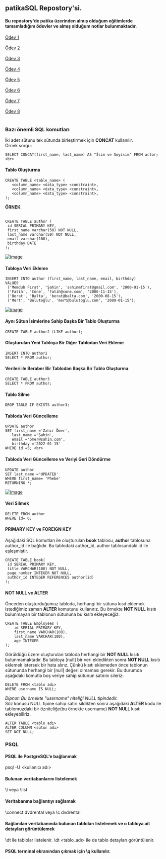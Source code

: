 ## patikaSQL Repostory'si.
#### Bu repostory'de patika üzerinden almış olduğum eğitimlerde tamamladığım ödevler ve almış olduğum notlar bulunmaktadır.
[Ödev 1](https://github.com/frattshn/patikaOdevler/blob/main/odev1.sql) <br/><br/>
[Ödev 2](https://github.com/frattshn/patikaOdevler/blob/main/odev2.sql) <br/><br/>
[Ödev 3](https://github.com/frattshn/patikaOdevler/blob/main/odev3.sql) <br/><br/>
[Ödev 4](https://github.com/frattshn/patikaOdevler/blob/main/odev4.sql) <br/><br/>
[Ödev 5](https://github.com/frattshn/patikaOdevler/blob/main/odev5.sql) <br/><br/>
[Ödev 6](https://github.com/frattshn/patikaOdevler/blob/main/odev6.sql) <br/><br/>
[Ödev 7](https://github.com/frattshn/patikaOdevler/blob/main/odev7.sql) <br/><br/>
[Ödev 8](https://github.com/frattshn/patikaOdevler/blob/main/odev8.sql) <br/><br/>


### Bazı önemli SQL komutları
İki adet sütunu tek sütunda birleştirmek için **CONCAT** kullanılır. <br>
Örnek sorgu:
```
SELECT CONCAT(first_name, last_name) AS "İsim ve Soyisim" FROM actor; <br>
```
#### Tablo Oluşturma
```
CREATE TABLE <table_name> (
   <column_name> <data_type> <constraint>,
   <column_name> <data_type> <constraint>,
   <column_name> <data_type> <constraint>,
);
```
**ÖRNEK** <br> <br>
```
CREATE TABLE author (
 id SERIAL PRIMARY KEY,
 first_name varchar(50) NOT NULL,
 last_name varchar(50) NOT NULL,
 email varchar(100),
 birthday DATE
);
```
[![image](https://r.resimlink.com/ISDe.png)](https://resimlink.com/ISDe)

#### Tabloya Veri Ekleme
```
INSERT INTO author (first_name, last_name, email, birthday)
VALUES
 ('Memduh Fırat', 'Şahin', 'sahinmfirat@gmail.com', '2000-01-15'),
 ('Fatih', 'Cöne', 'fatih@cone.com', '2000-11-15'),
 ('Berat', 'Balta', 'berat@balta.com', '2000-08-15'),
 ('Mert', 'Bulutoğlu', 'mert@bulutoglu.com', '2000-01-15');
```
 [![image](https://r.resimlink.com/mFPR0.png)](https://resimlink.com/mFPR0)
 
 #### Aynı Sütun İsimlerine Sahip Başka Bir Tablo Oluşturma
 ```
 CREATE TABLE author2 (LIKE author);
 ```
 
 #### Oluşturulan Yeni Tabloya Bir Diğer Tablodan Veri Ekleme
 ```
 INSERT INTO author2
 SELECT * FROM author;
 ```
 
 #### Verileri ile Beraber Bir Tablodan Başka Bir Tablo Oluşturma
 ```
 CREATE TABLE author3
 SELECT * FROM author;
 ```
 
 #### Tablo Silme
 ```
 DROP TABLE IF EXISTS author3;
 ```
 
 #### Tabloda Veri Güncelleme
 ```
UPDATE author
SET first_name ='Zahir Ömer',
	last_name ='Şahin',
	email ='omer@sahin.com',
	birthday ='2022-01-15'
WHERE id =5; <br>
```

#### Tabloda Veri Güncelleme ve Veriyi Geri Döndürme
```
UPDATE author
SET last_name ='UPDATED'
WHERE first_name= 'Phebe'
RETURNING *;
```
[![image](https://r.resimlink.com/65w7Go.png)](https://resimlink.com/65w7Go)

#### Veri Silmek
```
DELETE FROM author
WHERE id= 6;
```

#### PRIMARY KEY ve FOREIGN KEY
Aşağıdaki SQL komutları ile oluşturulan **book** tablosu, **author** tablosuna author_id ile bağlıdır. Bu tablodaki author_id, author tablosundaki id ile eşleşmiştir.
```
CREATE TABLE book(
 id SERIAL PRIMARY KEY,
 title VARCHAR(100) NOT NULL,
 page_number INTEGER NOT NULL,
 author_id INTEGER REFERENCES author(id)
);
```

#### NOT NULL ve ALTER
Önceden oluşturduğumuz tabloda, herhangi bir sütuna kısıt eklemek istediğimiz zaman **ALTER** komutunu kullanırız. Bu örnekte **NOT NULL** kısıtı bulunmayan bir tablonun sütununa bu kısıtı ekleyeceğiz.
```
CREATE TABLE Employees (
    id SERIAL PRIMARY KEY,
    first_name VARCHAR(100),
    last_name VARCHAR(100),
    age INTEGER
);
```
Görüldüğü üzere oluşturulan tabloda herhangi bir **NOT NULL** kısıtı bulunmamaktadır. Bu tabloya [null] bir veri ekledikten sonra **NOT NULL** kısıtı eklemek istersek bir hata alırız. Çünkü kısıtı eklemeden önce tablonun sütununda herhangi bir [null] değeri olmaması gerekir. Bu durumda aşağıdaki komutla boş veriye sahip sütunun satırını sileriz:
```
DELETE FROM <tablo adı>
WHERE username IS NULL;
```
*Dipnot: Bu örnekte "username" niteliği NULL tipindedir.* <br>
Söz konusu NULL tipine sahip satırı sildikten sonra aşağıdaki **ALTER** kodu ile tablomuzdaki bir özniteliğe(bu örnekte username) **NOT NULL** kısıtı ekleyebiliriz.
```
ALTER TABLE <tablo adı>
ALTER COLUMN <sütun adı>
SET NOT NULL;
```

### PSQL
#### PSQL ile PostgreSQL'e bağlanmak
psql -U <kullanıcı adı>

#### Bulunan veritabanlarını listelemek
\l veya \list

#### Veritabanına bağlantıyı sağlamak
\connect dvdrental veya \c dvdrental

#### Bağlanılan veritabanında bulunan tabloları listelemek ve o tabloya ait detayları görüntülemek
\dt ile tablolar listelenir. \dt <tablo_adı> ile de tablo detayları görüntülenir.

#### PSQL terminal ekranından çıkmak için \q kullanılır.
 
